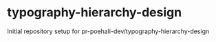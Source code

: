 # typography-hierarchy-design

Initial repository setup for pr-poehali-dev/typography-hierarchy-design
